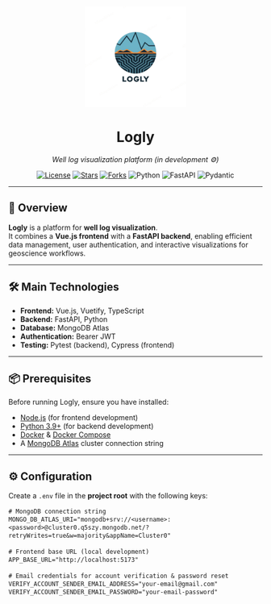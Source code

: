 <!-- markdownlint-disable MD033 MD041 -->
<p align="center">
  <a href="https://github.com/joaovitor2614/">
    <img src="web/src/assets/logo_trans.png" width="200" height="200" alt="Logly Logo">
  </a>
</p>

<h1 align="center">Logly</h1>

<p align="center">
  <em>Well log visualization platform (in development ⚙️)</em>
</p>

<p align="center">
  <a href="./LICENSE"><img src="https://img.shields.io/badge/license-MIT-green.svg" alt="License"></a>
  <a href="https://github.com/joaovitor2614/Mamata-ou-Cilada/stargazers"><img src="https://img.shields.io/github/stars/joaovitor2614/Mamata-ou-Cilada" alt="Stars"></a>
  <a href="https://github.com/joaovitor2614/Mamata-ou-Cilada/network/members"><img src="https://img.shields.io/github/forks/joaovitor2614/Mamata-ou-Cilada" alt="Forks"></a>
  <img src="https://img.shields.io/badge/python-3.10+-blue?logo=python&logoColor=edb641" alt="Python">
  <img src="https://img.shields.io/badge/FastAPI-005571?logo=fastapi&logoColor=white" alt="FastAPI">
  <img src="https://img.shields.io/badge/Pydantic-005571?logo=pydantic&logoColor=white" alt="Pydantic">
</p>

---

## 🚀 Overview

**Logly** is a platform for **well log visualization**.  
It combines a **Vue.js frontend** with a **FastAPI backend**, enabling efficient data management, user authentication, and interactive visualizations for geoscience workflows.

---

## 🛠️ Main Technologies

- **Frontend:** Vue.js, Vuetify, TypeScript  
- **Backend:** FastAPI, Python  
- **Database:** MongoDB Atlas  
- **Authentication:** Bearer JWT  
- **Testing:** Pytest (backend), Cypress (frontend)  

---

## 📦 Prerequisites

Before running Logly, ensure you have installed:

- [Node.js](https://nodejs.org/) (for frontend development)  
- [Python 3.9+](https://www.python.org/downloads/) (for backend development)  
- [Docker](https://docs.docker.com/get-docker/) & [Docker Compose](https://docs.docker.com/compose/)  
- A [MongoDB Atlas](https://www.mongodb.com/atlas/database) cluster connection string  

---

## ⚙️ Configuration

Create a `.env` file in the **project root** with the following keys:

```env
# MongoDB connection string
MONGO_DB_ATLAS_URI="mongodb+srv://<username>:<password>@cluster0.q5szy.mongodb.net/?retryWrites=true&w=majority&appName=Cluster0"

# Frontend base URL (local development)
APP_BASE_URL="http://localhost:5173"

# Email credentials for account verification & password reset
VERIFY_ACCOUNT_SENDER_EMAIL_ADDRESS="your-email@gmail.com"
VERIFY_ACCOUNT_SENDER_EMAIL_PASSWORD="your-email-password"
